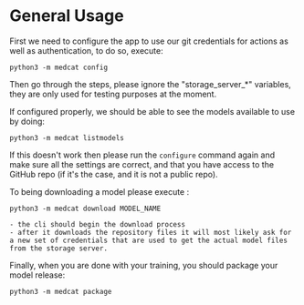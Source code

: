 # General Usage

First we need to configure the app to use our git credentials for actions as well as authentication, to do so, execute: 

```python3 -m medcat config```

Then go through the steps, please ignore the "storage_server_*" variables, they are only used for testing purposes at the moment.

If configured properly, we should be able to see the models available to use by doing:

```python3 -m medcat listmodels```

If this doesn't work then please run the `configure` command again and make sure all the settings are correct, and that you have access to the GitHub repo (if it's the case, and it is not a public repo).

To being downloading a model please execute :

```python3 -m medcat download MODEL_NAME```

    - the cli should begin the download process
    - after it downloads the repository files it will most likely ask for a new set of credentials that are used to get the actual model files from the storage server.

Finally, when you are done with your training, you should package your model release: 

```python3 -m medcat package```
